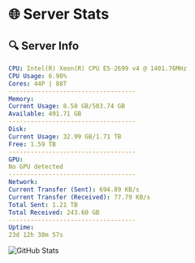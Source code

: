 # 🌐 Server Stats
## 🔍 Server Info
```yaml
CPU: Intel(R) Xeon(R) CPU E5-2699 v4 @ 1401.76MHz
CPU Usage: 6.90%
Cores: 44P | 88T
-----------------------------------
Memory:
Current Usage: 8.58 GB/503.74 GB
Available: 491.71 GB
-----------------------------------
Disk:
Current Usage: 32.99 GB/1.71 TB
Free: 1.59 TB
-----------------------------------
GPU:
No GPU detected
-----------------------------------
Network:
Current Transfer (Sent): 694.89 KB/s
Current Transfer (Received): 77.79 KB/s
Total Sent: 1.21 TB
Total Received: 243.60 GB
-----------------------------------
Uptime:
23d 12h 38m 57s
```
![GitHub Stats](https://img.shields.io/badge/Updated-2025-05-13_05:47:45-blue)